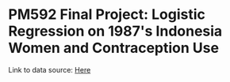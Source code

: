 # PM592 Final Project: Logistic Regression on 1987's Indonesia Women and Contraception Use
Link to data source: [Here](https://archive.ics.uci.edu/ml/datasets/Contraceptive+Method+Choice)